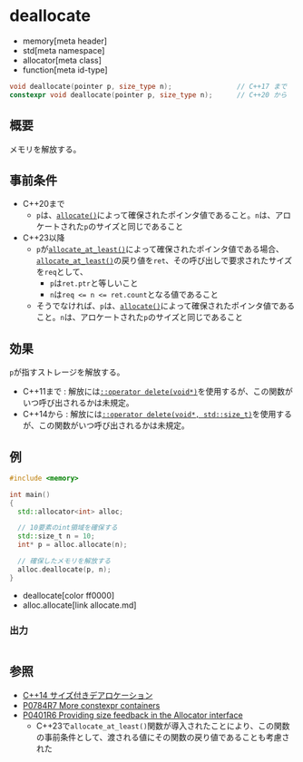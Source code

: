 # deallocate
* memory[meta header]
* std[meta namespace]
* allocator[meta class]
* function[meta id-type]

```cpp
void deallocate(pointer p, size_type n);                // C++17 まで
constexpr void deallocate(pointer p, size_type n);      // C++20 から
```

## 概要
メモリを解放する。


## 事前条件
- C++20まで
    - `p`は、[`allocate()`](allocate.md)によって確保されたポインタ値であること。`n`は、アロケートされた`p`のサイズと同じであること
- C++23以降
    - `p`が[`allocate_at_least()`](allocate_at_least.md)によって確保されたポインタ値である場合、[`allocate_at_least()`](allocate_at_least.md)の戻り値を`ret`、その呼び出しで要求されたサイズを`req`として、
        - `p`は`ret.ptr`と等しいこと
        - `n`は`req <= n <= ret.count`となる値であること
    - そうでなければ、`p`は、[`allocate()`](allocate.md)によって確保されたポインタ値であること。`n`は、アロケートされた`p`のサイズと同じであること


## 効果
`p`が指すストレージを解放する。

- C++11まで : 解放には[`::operator delete(void*)`](/reference/new/op_delete.md)を使用するが、この関数がいつ呼び出されるかは未規定。
- C++14から : 解放には[`::operator delete(void*, std::size_t)`](/reference/new/op_delete.md)を使用するが、この関数がいつ呼び出されるかは未規定。


## 例
```cpp example
#include <memory>

int main()
{
  std::allocator<int> alloc;

  // 10要素のint領域を確保する
  std::size_t n = 10;
  int* p = alloc.allocate(n);

  // 確保したメモリを解放する
  alloc.deallocate(p, n);
}
```
* deallocate[color ff0000]
* alloc.allocate[link allocate.md]

### 出力
```
```


## 参照
- [C++14 サイズ付きデアロケーション](/lang/cpp14/sized_deallocation.md)
- [P0784R7 More constexpr containers](http://www.open-std.org/jtc1/sc22/wg21/docs/papers/2019/p0784r7.html)
- [P0401R6 Providing size feedback in the Allocator interface](https://www.open-std.org/jtc1/sc22/wg21/docs/papers/2021/p0401r6.html)
    - C++23で`allocate_at_least()`関数が導入されたことにより、この関数の事前条件として、渡される値にその関数の戻り値であることも考慮された
